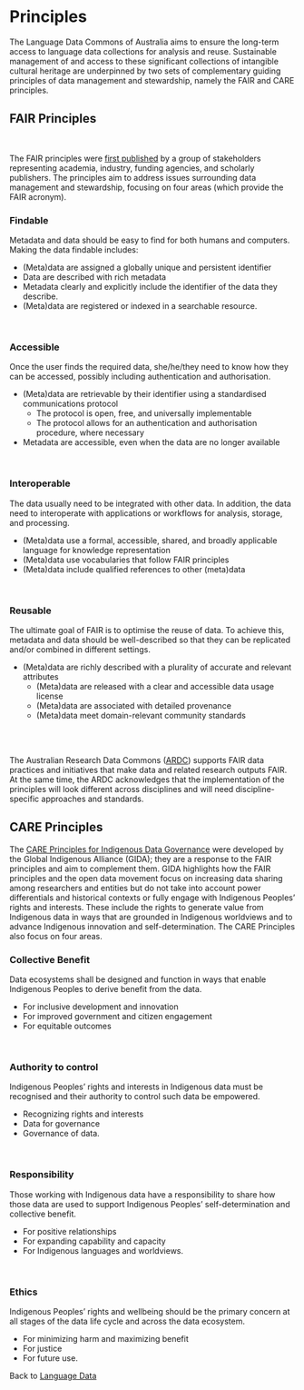 # Principles

The Language Data Commons of Australia aims to ensure the long-term access to language data collections for analysis and reuse. Sustainable management of and access to these significant collections of intangible cultural heritage are underpinned by two sets of complementary guiding principles of data management and stewardship, namely the FAIR and CARE principles. 
<br />
## FAIR Principles
<br />

The FAIR principles were [first published](https://www.nature.com/articles/sdata201618) by a group of stakeholders representing academia, industry, funding agencies, and scholarly publishers. The principles aim to address issues surrounding data management and stewardship, focusing on four areas (which provide the FAIR acronym).
<br />
### Findable
Metadata and data should be easy to find for both humans and computers. Making the data findable includes:
- (Meta)data are assigned a globally unique and persistent identifier
- Data are described with rich metadata 
- Metadata clearly and explicitly include the identifier of the data they
describe.
- (Meta)data are registered or indexed in a searchable resource.
<br />

### Accessible
Once the user finds the required data, she/he/they need to know how they can be accessed, possibly including authentication and authorisation.
- (Meta)data are retrievable by their identifier using a standardised communications protocol
    + The protocol is open, free, and universally implementable
    + The protocol allows for an authentication and authorisation procedure, where necessary
- Metadata are accessible, even when the data are no longer available
<br />

### Interoperable
The data usually need to be integrated with other data. In addition, the data need to interoperate with applications or workflows for analysis, storage, and processing.
- (Meta)data use a formal, accessible, shared, and broadly applicable language for knowledge representation
- (Meta)data use vocabularies that follow FAIR principles
- (Meta)data include qualified references to other (meta)data
<br />

### Reusable
The ultimate goal of FAIR is to optimise the reuse of data. To achieve this, metadata and data should be well-described so that they can be replicated and/or combined in different settings.
- (Meta)data are richly described with a plurality of accurate and relevant attributes
    + (Meta)data are released with a clear and accessible data usage license
    + (Meta)data are associated with detailed provenance
    + (Meta)data meet domain-relevant community standards
<br />
<br />

The Australian Research Data Commons ([ARDC](https://ardc.edu.au/)) supports FAIR data practices and initiatives that make data and related research outputs FAIR. At the same time, the ARDC acknowledges that the implementation of the principles will look different across disciplines and will need discipline-specific approaches and standards. 

## CARE Principles
The [CARE Principles for Indigenous Data Governance](https://www.gida-global.org/care) were developed by the Global Indigenous Alliance (GIDA); they are a response to the FAIR principles and aim to complement them. GIDA highlights how the FAIR principles and the open data movement focus on increasing data sharing among researchers and entities but do not take into account power differentials and historical contexts or fully engage with Indigenous Peoples’ rights and interests. These include the rights to generate value from Indigenous data in ways that are grounded in Indigenous worldviews and to advance Indigenous innovation and self-determination. The CARE Principles also focus on four areas.
<br />

### Collective Benefit
Data ecosystems shall be designed and function in ways that enable Indigenous Peoples to derive benefit from the data.
- For inclusive development and innovation
- For improved government and citizen engagement
- For equitable outcomes 
<br />

### Authority to control
Indigenous Peoples’ rights and interests in Indigenous data must be recognised and their authority to control such data be empowered.
- Recognizing rights and interests
- Data for governance
- Governance of data.
<br />

### Responsibility
Those working with Indigenous data have a responsibility to share how those data are used to support Indigenous Peoples’ self-determination and collective benefit.
- For positive relationships
- For expanding capability and capacity
- For Indigenous languages and worldviews.
<br />

### Ethics
Indigenous Peoples’ rights and wellbeing should be the primary concern at all stages of the data life cycle and across the data ecosystem.
- For minimizing harm and maximizing benefit
- For justice
- For future use.


Back to [Language Data](../data/)

